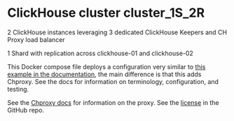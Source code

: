 # ClickHouse cluster cluster_1S_2R

2 ClickHouse instances leveraging 3 dedicated ClickHouse Keepers and CH Proxy load balancer

1 Shard with replication across clickhouse-01 and clickhouse-02

This Docker compose file deploys a configuration very similar to [this
example in the documentation](https://clickhouse.com/docs/en/architecture/replication), the main difference is that this adds Chproxy.
See the docs for information on terminology, configuration, and testing.

See the [Chproxy docs](https://www.chproxy.org/) for information on the proxy. See the [license](https://github.com/ContentSquare/chproxy/blob/master/LICENSE) in the GitHub repo.
